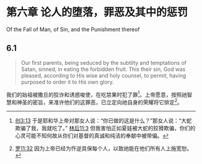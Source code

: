 # 第六章 论人的堕落，罪恶及其中的惩罚

Of the Fall of Man, of Sin, and the Punishment thereof

## 6.1

> Our first parents, being seduced by the subtilty and temptations of Satan, sinned, in eating the forbidden fruit. This their sin, God was pleased, according to His wise and holy counsel, to permit, having purposed to order it to His own glory.

我们的始祖被撒旦的狡诈和诱惑唆使，在吃禁果时犯了罪[^6-1]。上帝愿意，按照祂智慧和神圣的密旨，来准许他们的这罪恶，已立定向祂自身的荣耀将它排定[^6-2]。

[^6-1]: [创3:13](https://biblehub.com/genesis/3-13.htm) 于是耶和华上帝对那女人说：“你已做的这是什么？”那女人说：“大蛇欺骗了我，我就吃了。” [林后11:3](https://biblehub.com/2_corinthians/11-3.htm) 但我害怕正如夏娃被大蛇的狡猾欺骗，你们的心灵可能不知何故从你们对基督的真诚和纯洁的奉献中被带偏。

[^6-2]: [罗11:32](https://biblehub.com/genesis/3-13.htm) 因为上帝已经为忤逆具保每个人，以致祂能在他们所有人上施宽恕。